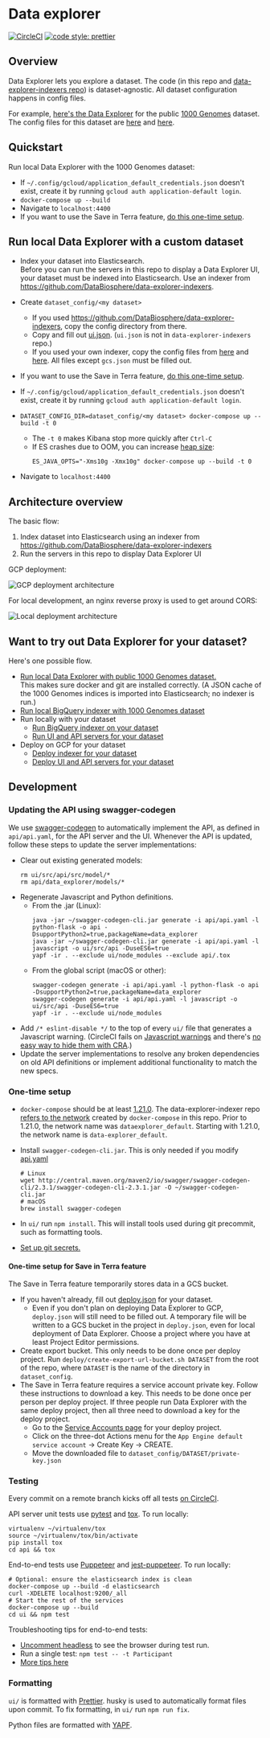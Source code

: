 # Data explorer

[![CircleCI](https://circleci.com/gh/DataBiosphere/data-explorer.svg?style=svg)](https://circleci.com/gh/DataBiosphere/data-explorer)
[![code style: prettier](https://img.shields.io/badge/code_style-prettier-ff69b4.svg?style=flat-square)](https://github.com/prettier/prettier)

## Overview

Data Explorer lets you explore a dataset. The code (in this repo and
[data-explorer-indexers repo](https://github.com/DataBiosphere/data-explorer-indexers))
is dataset-agnostic. All dataset configuration happens in config files.

For example, [here's the Data Explorer](https://test-data-explorer.appspot.com/)
for the public [1000 Genomes](http://www.internationalgenome.org/about) dataset.
The config files for this dataset are [here](https://github.com/DataBiosphere/data-explorer/tree/master/dataset_config/1000_genomes)
and [here](https://github.com/DataBiosphere/data-explorer-indexers/tree/master/dataset_config/1000_genomes).

## Quickstart

Run local Data Explorer with the 1000 Genomes dataset:

- If `~/.config/gcloud/application_default_credentials.json` doesn't exist,
  create it by running `gcloud auth application-default login`.
- `docker-compose up --build`
- Navigate to `localhost:4400`
- If you want to use the Save in Terra feature, [do this one-time setup](https://github.com/DataBiosphere/data-explorer#one-time-setup-for-save-in-terra-feature).

## Run local Data Explorer with a custom dataset

- Index your dataset into Elasticsearch.  
   Before you can run the servers in this repo to display a Data Explorer UI,
  your dataset must be indexed into Elasticsearch. Use an indexer from
  https://github.com/DataBiosphere/data-explorer-indexers.
- Create `dataset_config/<my dataset>`

  - If you used https://github.com/DataBiosphere/data-explorer-indexers, copy
    the config directory from there.
  - Copy and fill out [ui.json](https://github.com/DataBiosphere/data-explorer/tree/master/dataset_config/template/ui.json).
    (`ui.json` is not in `data-explorer-indexers` repo.)
  - If you used your own indexer, copy the config files from [here](https://github.com/DataBiosphere/data-explorer-indexers/tree/master/dataset_config/template)
    and [here](https://github.com/DataBiosphere/data-explorer/tree/master/dataset_config/template).
    All files except `gcs.json` must be filled out.

- If you want to use the Save in Terra feature, [do this one-time setup](https://github.com/DataBiosphere/data-explorer#one-time-setup-for-save-in-terra-feature).
- If `~/.config/gcloud/application_default_credentials.json` doesn't exist,
  create it by running `gcloud auth application-default login`.
- `DATASET_CONFIG_DIR=dataset_config/<my dataset> docker-compose up --build -t 0`

  - The `-t 0` makes Kibana stop more quickly after `Ctrl-C`
  - If ES crashes due to OOM, you can increase [heap size](https://www.elastic.co/guide/en/elasticsearch/reference/current/heap-size.html):
    ```
    ES_JAVA_OPTS="-Xms10g -Xmx10g" docker-compose up --build -t 0
    ```

- Navigate to `localhost:4400`

## Architecture overview

The basic flow:

1.  Index dataset into Elasticsearch using an indexer from https://github.com/DataBiosphere/data-explorer-indexers
2.  Run the servers in this repo to display Data Explorer UI

GCP deployment:

![GCP deployment architecture](https://i.imgur.com/bClb3Na.png)

For local development, an nginx reverse proxy is used to get around CORS:

![Local deployment architecture](https://i.imgur.com/IZLbPx9.png)

## Want to try out Data Explorer for your dataset?

Here's one possible flow.

- [Run local Data Explorer with public 1000 Genomes dataset.](https://github.com/DataBiosphere/data-explorer#quickstart)  
  This makes sure docker and git are installed correctly. (A JSON cache of the
  1000 Genomes indices is imported into Elasticsearch; no indexer is run.)
- [Run local BigQuery indexer with 1000 Genomes dataset](https://github.com/DataBiosphere/data-explorer-indexers/tree/master/bigquery#quickstart)
- Run locally with your dataset
  - [Run BigQuery indexer on your dataset](https://github.com/DataBiosphere/data-explorer-indexers/tree/master/bigquery#index-a-custom-dataset-locally)
  - [Run UI and API servers for your dataset](https://github.com/DataBiosphere/data-explorer#run-local-data-explorer-with-a-custom-dataset)
- Deploy on GCP for your dataset
  - [Deploy indexer for your dataset](https://github.com/DataBiosphere/data-explorer-indexers/tree/master/bigquery/deploy)
  - [Deploy UI and API servers for your dataset](https://github.com/DataBiosphere/data-explorer/tree/master/deploy)

## Development

### Updating the API using swagger-codegen

We use [swagger-codegen](https://github.com/swagger-api/swagger-codegen) to
automatically implement the API, as defined in `api/api.yaml`, for the API
server and the UI. Whenever the API is updated, follow these steps to
update the server implementations:

- Clear out existing generated models:
  ```
  rm ui/src/api/src/model/*
  rm api/data_explorer/models/*
  ```
- Regenerate Javascript and Python definitions.
  - From the .jar (Linux):
    ```
    java -jar ~/swagger-codegen-cli.jar generate -i api/api.yaml -l python-flask -o api -DsupportPython2=true,packageName=data_explorer
    java -jar ~/swagger-codegen-cli.jar generate -i api/api.yaml -l javascript -o ui/src/api -DuseES6=true
    yapf -ir . --exclude ui/node_modules --exclude api/.tox
    ```
  - From the global script (macOS or other):
    ```
    swagger-codegen generate -i api/api.yaml -l python-flask -o api -DsupportPython2=true,packageName=data_explorer
    swagger-codegen generate -i api/api.yaml -l javascript -o ui/src/api -DuseES6=true
    yapf -ir . --exclude ui/node_modules
    ```
- Add `/* eslint-disable */` to the top of every `ui/` file that generates a Javascript warning. (CircleCI fails on [Javascript warnings](https://github.com/DataBiosphere/data-explorer/blob/efa4897d5ed4e3f01952c36f0ed76a55e5cf776e/.circleci/config.yml#L35) and there's [no easy way to hide them with CRA](https://github.com/facebook/create-react-app/issues/2339).)
- Update the server implementations to resolve any broken dependencies on old API definitions or implement additional functionality to match the new specs.

### One-time setup

- `docker-compose` should be at least [1.21.0](https://github.com/docker/compose/releases/tag/1.21.0).
  The data-explorer-indexer repo
  [refers to the network](https://github.com/DataBiosphere/data-explorer-indexers/blob/master/bigquery/docker-compose.yml#L34)
  created by `docker-compose` in this repo. Prior to 1.21.0, the network name was
  `dataexplorer_default`. Starting with 1.21.0, the network name is
  `data-explorer_default`.
- Install `swagger-codegen-cli.jar`. This is only needed if you modify
  [api.yaml](https://github.com/DataBiosphere/data-explorer/blob/master/api/api.yaml)

  ```
  # Linux
  wget http://central.maven.org/maven2/io/swagger/swagger-codegen-cli/2.3.1/swagger-codegen-cli-2.3.1.jar -O ~/swagger-codegen-cli.jar
  # macOS
  brew install swagger-codegen
  ```

- In `ui/` run `npm install`. This will install tools used during git precommit,
  such as formatting tools.
- [Set up git secrets.](https://github.com/DataBiosphere/data-explorer/tree/master/hooks)

#### One-time setup for Save in Terra feature

The Save in Terra feature temporarily stores data in a GCS bucket.

- If you haven't already, fill out [deploy.json](https://github.com/DataBiosphere/data-explorer-indexers/blob/master/dataset_config/template/deploy.json)
  for your dataset.
  - Even if you don't plan on deploying Data Explorer to GCP,
    `deploy.json` will still need to be filled out. A temporary file will be written to a
    GCS bucket in the project in `deploy.json`, even for local deployment of Data
    Explorer. Choose a project where you have at least Project Editor permissions.
- Create export bucket. This only needs to be done once per deploy project.
  Run `deploy/create-export-url-bucket.sh DATASET` from the root of the repo,
  where `DATASET` is the name of the directory in `dataset_config`.
- The Save in Terra feature requires a service account private key. Follow
  these instructions to download a key. This needs to be done once per person
  per deploy project. If three people run Data Explorer with the same deploy
  project, then all three need to download a key for the deploy project.
  - Go to the [Service Accounts page](https://console.cloud.google.com/iam-admin/serviceaccounts)
    for your deploy project.
  - Click on the three-dot Actions menu for the
    `App Engine default service account` -> Create Key -> CREATE.
  - Move the downloaded file to `dataset_config/DATASET/private-key.json`

### Testing

Every commit on a remote branch kicks off all tests [on CircleCI](https://circleci.com/gh/DataBiosphere).

API server unit tests use [pytest](https://docs.pytest.org/en/latest/) and
[tox](https://tox.readthedocs.io/en/latest/). To run locally:

```
virtualenv ~/virtualenv/tox
source ~/virtualenv/tox/bin/activate
pip install tox
cd api && tox
```

End-to-end tests use [Puppeteer](https://github.com/GoogleChrome/puppeteer) and
[jest-puppeteer](https://github.com/smooth-code/jest-puppeteer).
To run locally:

```
# Optional: ensure the elasticsearch index is clean
docker-compose up --build -d elasticsearch
curl -XDELETE localhost:9200/_all
# Start the rest of the services
docker-compose up --build
cd ui && npm test
```

Troubleshooting tips for end-to-end tests:

- [Uncomment headless](https://github.com/DataBiosphere/data-explorer/blob/master/ui/jest-puppeteer.config.js)
  to see the browser during test run.
- Run a single test: `npm test -- -t Participant`
- [More tips here](https://github.com/GoogleChrome/puppeteer#debugging-tips)

### Formatting

`ui/` is formatted with [Prettier](https://prettier.io/). husky is used to automatically format files upon commit. To fix formatting, in `ui/` run `npm run fix`.

Python files are formatted with [YAPF](https://github.com/google/yapf).

